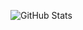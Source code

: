 ![GitHub Stats](https://github-readme-stats.vercel.app/api?username=neeneeneee&show_icons=true&theme=calm&include_all_commits=true)
